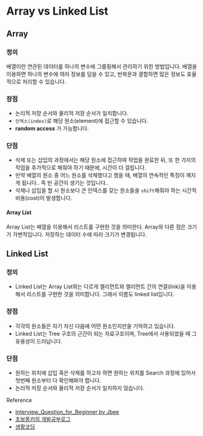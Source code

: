 # Array vs Linked List

## Array

### 정의

배열이란 연관된 데이터를 하나의 변수에 그룹핑해서 관리하기 위한 방법입니다. 배열을 이용하면 하나의 변수에 여러 정보를 담을 수 있고, 반복문과 결합하면 많은 정보도 효율적으로 처리할 수 있습니다.

### 장점

- 논리적 저장 순서와 물리적 저장 순서가 일치합니다. 
- ```인덱스(index)```로 해당 원소(element)에 접근할 수 있습니다. 
- **random access** 가 가능합니다.

### 단점

- 삭제 또는 삽입의 과정에서는 해당 원소에 접근하여 작업을 완료한 뒤, 또 한 가지의 작업을 추가적으로 해줘야 하기 때문에, 시간이 더 걸립니다.
- 만약 배열의 원소 중 어느 원소를 삭제했다고 했을 때, 배열의 연속적인 특징이 깨지게 됩니다.. 즉 빈 공간이 생기는 것입니다.. 
- 삭제나 삽입을 할 시 원소보다 큰 인덱스를 갖는 원소들을 `shift`해줘야 하는 시간적 비용(cost)이 발생합니다.

#### Array List

Array List는 배열을 이용해서 리스트를 구현한 것을 의미한다. Array와 다른 점은 크기가 가변적입니다. 저장하는 데이터 수에 따라 크기가 변경됩니다.

## Linked List

### 정의

- Linked List는 Array List와는 다르게 엘리먼트와 엘리먼트 간의 연결(link)을 이용해서 리스트를 구현한 것을 의미합니다. 그래서 이름도 linked list입니다.

### 장점

- 각각의 원소들은 자기 자신 다음에 어떤 원소인지만을 기억하고 있습니다. 
- Linked List는 Tree 구조의 근간이 되는 자료구조이며, Tree에서 사용되었을 때 그 유용성이 드러납니다.

### 단점 

- 원하는 위치에 삽입 혹은 삭제를 하고자 하면 원하는 위치를 Search 과정에 있어서 첫번째 원소부터 다 확인해봐야 합니다.
- 논리적 저장 순서와 물리적 저장 순서가 일치하지 않습니다.

Reference

- [Interview_Question_for_Beginner by Jbee](https://github.com/JaeYeopHan/Interview_Question_for_Beginner/tree/master/DataStructure)
- [초보몽키의 개발공부로그](https://wayhome25.github.io/cs/2017/04/17/cs-18-1/)
- [생활코딩](https://opentutorials.org/module/1335/8636)